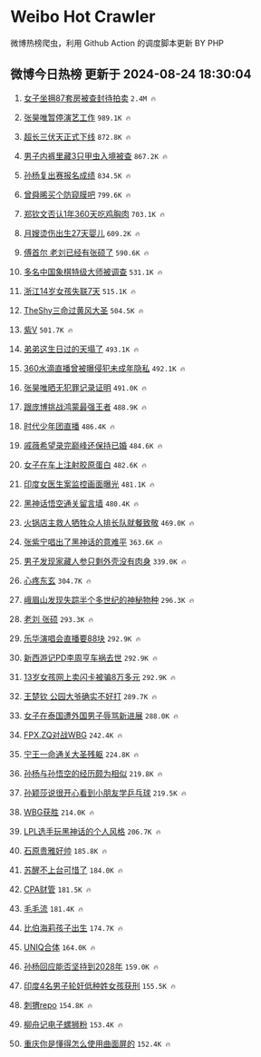 # Weibo Hot Crawler 



微博热榜爬虫，利用 Github Action 的调度脚本更新 BY PHP 


## 微博今日热榜 更新于 2024-08-24 18:30:04 
1. [女子坐拥87套房被查封待拍卖](https://s.weibo.com/weibo?q=%23%E5%A5%B3%E5%AD%90%E5%9D%90%E6%8B%A587%E5%A5%97%E6%88%BF%E8%A2%AB%E6%9F%A5%E5%B0%81%E5%BE%85%E6%8B%8D%E5%8D%96%23&t=31&band_rank=1&Refer=top) `2.4M 🔥` 

1. [张昊唯暂停演艺工作](https://s.weibo.com/weibo?q=%23%E5%BC%A0%E6%98%8A%E5%94%AF%E6%9A%82%E5%81%9C%E6%BC%94%E8%89%BA%E5%B7%A5%E4%BD%9C%23&t=31&band_rank=2&Refer=top) `989.1K 🔥` 

1. [超长三伏天正式下线](https://s.weibo.com/weibo?q=%23%E8%B6%85%E9%95%BF%E4%B8%89%E4%BC%8F%E5%A4%A9%E6%AD%A3%E5%BC%8F%E4%B8%8B%E7%BA%BF%23&t=31&band_rank=3&Refer=top) `872.8K 🔥` 

1. [男子内裤里藏3只甲虫入境被查](https://s.weibo.com/weibo?q=%23%E7%94%B7%E5%AD%90%E5%86%85%E8%A3%A4%E9%87%8C%E8%97%8F3%E5%8F%AA%E7%94%B2%E8%99%AB%E5%85%A5%E5%A2%83%E8%A2%AB%E6%9F%A5%23&t=31&band_rank=4&Refer=top) `867.2K 🔥` 

1. [孙杨复出赛报名成绩](https://s.weibo.com/weibo?q=%23%E5%AD%99%E6%9D%A8%E5%A4%8D%E5%87%BA%E8%B5%9B%E6%8A%A5%E5%90%8D%E6%88%90%E7%BB%A9%23&t=31&band_rank=5&Refer=top) `834.5K 🔥` 

1. [曾舜晞买个防窥膜吧](https://s.weibo.com/weibo?q=%23%E6%9B%BE%E8%88%9C%E6%99%9E%E4%B9%B0%E4%B8%AA%E9%98%B2%E7%AA%A5%E8%86%9C%E5%90%A7%23&t=31&band_rank=6&Refer=top) `799.6K 🔥` 

1. [郑钦文否认1年360天吃鸡胸肉](https://s.weibo.com/weibo?q=%23%E9%83%91%E9%92%A6%E6%96%87%E5%90%A6%E8%AE%A41%E5%B9%B4360%E5%A4%A9%E5%90%83%E9%B8%A1%E8%83%B8%E8%82%89%23&t=31&band_rank=7&Refer=top) `703.1K 🔥` 

1. [月嫂烫伤出生27天婴儿](https://s.weibo.com/weibo?q=%23%E6%9C%88%E5%AB%82%E7%83%AB%E4%BC%A4%E5%87%BA%E7%94%9F27%E5%A4%A9%E5%A9%B4%E5%84%BF%23&t=31&band_rank=8&Refer=top) `609.2K 🔥` 

1. [傅首尔 老刘已经有张硕了](https://s.weibo.com/weibo?q=%E5%82%85%E9%A6%96%E5%B0%94%20%E8%80%81%E5%88%98%E5%B7%B2%E7%BB%8F%E6%9C%89%E5%BC%A0%E7%A1%95%E4%BA%86&t=31&band_rank=9&Refer=top) `590.6K 🔥` 

1. [多名中国象棋特级大师被调查](https://s.weibo.com/weibo?q=%23%E5%A4%9A%E5%90%8D%E4%B8%AD%E5%9B%BD%E8%B1%A1%E6%A3%8B%E7%89%B9%E7%BA%A7%E5%A4%A7%E5%B8%88%E8%A2%AB%E8%B0%83%E6%9F%A5%23&t=31&band_rank=10&Refer=top) `531.1K 🔥` 

1. [浙江14岁女孩失联7天](https://s.weibo.com/weibo?q=%23%E6%B5%99%E6%B1%9F14%E5%B2%81%E5%A5%B3%E5%AD%A9%E5%A4%B1%E8%81%947%E5%A4%A9%23&t=31&band_rank=11&Refer=top) `515.1K 🔥` 

1. [TheShy三命过黄风大圣](https://s.weibo.com/weibo?q=%23TheShy%E4%B8%89%E5%91%BD%E8%BF%87%E9%BB%84%E9%A3%8E%E5%A4%A7%E5%9C%A3%23&t=31&band_rank=12&Refer=top) `504.5K 🔥` 

1. [紫V](https://s.weibo.com/weibo?q=%E7%B4%ABV&t=31&band_rank=13&Refer=top) `501.7K 🔥` 

1. [弟弟这生日过的天塌了](https://s.weibo.com/weibo?q=%E5%BC%9F%E5%BC%9F%E8%BF%99%E7%94%9F%E6%97%A5%E8%BF%87%E7%9A%84%E5%A4%A9%E5%A1%8C%E4%BA%86&t=31&band_rank=14&Refer=top) `493.1K 🔥` 

1. [360水滴直播曾被曝侵犯未成年隐私](https://s.weibo.com/weibo?q=%23360%E6%B0%B4%E6%BB%B4%E7%9B%B4%E6%92%AD%E6%9B%BE%E8%A2%AB%E6%9B%9D%E4%BE%B5%E7%8A%AF%E6%9C%AA%E6%88%90%E5%B9%B4%E9%9A%90%E7%A7%81%23&t=31&band_rank=15&Refer=top) `492.1K 🔥` 

1. [张昊唯晒无犯罪记录证明](https://s.weibo.com/weibo?q=%23%E5%BC%A0%E6%98%8A%E5%94%AF%E6%99%92%E6%97%A0%E7%8A%AF%E7%BD%AA%E8%AE%B0%E5%BD%95%E8%AF%81%E6%98%8E%23&t=31&band_rank=16&Refer=top) `491.0K 🔥` 

1. [跟庞博挑战鸿蒙最强王者](https://s.weibo.com/weibo?q=%23%E8%B7%9F%E5%BA%9E%E5%8D%9A%E6%8C%91%E6%88%98%E9%B8%BF%E8%92%99%E6%9C%80%E5%BC%BA%E7%8E%8B%E8%80%85%23&t=31&band_rank=17&Refer=top) `488.9K 🔥` 

1. [时代少年团直播](https://s.weibo.com/weibo?q=%E6%97%B6%E4%BB%A3%E5%B0%91%E5%B9%B4%E5%9B%A2%E7%9B%B4%E6%92%AD&t=31&band_rank=18&Refer=top) `486.4K 🔥` 

1. [戚薇希望录完巅峰还保持已婚](https://s.weibo.com/weibo?q=%23%E6%88%9A%E8%96%87%E5%B8%8C%E6%9C%9B%E5%BD%95%E5%AE%8C%E5%B7%85%E5%B3%B0%E8%BF%98%E4%BF%9D%E6%8C%81%E5%B7%B2%E5%A9%9A%23&t=31&band_rank=19&Refer=top) `484.6K 🔥` 

1. [女子在车上注射胶原蛋白](https://s.weibo.com/weibo?q=%23%E5%A5%B3%E5%AD%90%E5%9C%A8%E8%BD%A6%E4%B8%8A%E6%B3%A8%E5%B0%84%E8%83%B6%E5%8E%9F%E8%9B%8B%E7%99%BD%23&t=31&band_rank=20&Refer=top) `482.6K 🔥` 

1. [印度女医生案监控画面曝光](https://s.weibo.com/weibo?q=%23%E5%8D%B0%E5%BA%A6%E5%A5%B3%E5%8C%BB%E7%94%9F%E6%A1%88%E7%9B%91%E6%8E%A7%E7%94%BB%E9%9D%A2%E6%9B%9D%E5%85%89%23&t=31&band_rank=21&Refer=top) `481.1K 🔥` 

1. [黑神话悟空通关留言墙](https://s.weibo.com/weibo?q=%23%E9%BB%91%E7%A5%9E%E8%AF%9D%E6%82%9F%E7%A9%BA%E9%80%9A%E5%85%B3%E7%95%99%E8%A8%80%E5%A2%99%23&t=31&band_rank=22&Refer=top) `480.4K 🔥` 

1. [火锅店主救人牺牲众人排长队就餐致敬](https://s.weibo.com/weibo?q=%23%E7%81%AB%E9%94%85%E5%BA%97%E4%B8%BB%E6%95%91%E4%BA%BA%E7%89%BA%E7%89%B2%E4%BC%97%E4%BA%BA%E6%8E%92%E9%95%BF%E9%98%9F%E5%B0%B1%E9%A4%90%E8%87%B4%E6%95%AC%23&t=31&band_rank=23&Refer=top) `469.0K 🔥` 

1. [张紫宁唱出了黑神话的意难平](https://s.weibo.com/weibo?q=%E5%BC%A0%E7%B4%AB%E5%AE%81%E5%94%B1%E5%87%BA%E4%BA%86%E9%BB%91%E7%A5%9E%E8%AF%9D%E7%9A%84%E6%84%8F%E9%9A%BE%E5%B9%B3&t=31&band_rank=24&Refer=top) `363.6K 🔥` 

1. [男子发现家藏人参只剩外壳没有肉身](https://s.weibo.com/weibo?q=%23%E7%94%B7%E5%AD%90%E5%8F%91%E7%8E%B0%E5%AE%B6%E8%97%8F%E4%BA%BA%E5%8F%82%E5%8F%AA%E5%89%A9%E5%A4%96%E5%A3%B3%E6%B2%A1%E6%9C%89%E8%82%89%E8%BA%AB%23&t=31&band_rank=25&Refer=top) `339.0K 🔥` 

1. [心疼东玄](https://s.weibo.com/weibo?q=%E5%BF%83%E7%96%BC%E4%B8%9C%E7%8E%84&t=31&band_rank=26&Refer=top) `304.7K 🔥` 

1. [峨眉山发现失踪半个多世纪的神秘物种](https://s.weibo.com/weibo?q=%23%E5%B3%A8%E7%9C%89%E5%B1%B1%E5%8F%91%E7%8E%B0%E5%A4%B1%E8%B8%AA%E5%8D%8A%E4%B8%AA%E5%A4%9A%E4%B8%96%E7%BA%AA%E7%9A%84%E7%A5%9E%E7%A7%98%E7%89%A9%E7%A7%8D%23&t=31&band_rank=27&Refer=top) `296.3K 🔥` 

1. [老刘 张硕](https://s.weibo.com/weibo?q=%E8%80%81%E5%88%98%20%E5%BC%A0%E7%A1%95&t=31&band_rank=28&Refer=top) `293.3K 🔥` 

1. [乐华演唱会直播要88块](https://s.weibo.com/weibo?q=%E4%B9%90%E5%8D%8E%E6%BC%94%E5%94%B1%E4%BC%9A%E7%9B%B4%E6%92%AD%E8%A6%8188%E5%9D%97&t=31&band_rank=29&Refer=top) `292.9K 🔥` 

1. [新西游记PD李周亨车祸去世](https://s.weibo.com/weibo?q=%23%E6%96%B0%E8%A5%BF%E6%B8%B8%E8%AE%B0PD%E6%9D%8E%E5%91%A8%E4%BA%A8%E8%BD%A6%E7%A5%B8%E5%8E%BB%E4%B8%96%23&t=31&band_rank=30&Refer=top) `292.9K 🔥` 

1. [13岁女孩网上卖闪卡被骗8万多元](https://s.weibo.com/weibo?q=%2313%E5%B2%81%E5%A5%B3%E5%AD%A9%E7%BD%91%E4%B8%8A%E5%8D%96%E9%97%AA%E5%8D%A1%E8%A2%AB%E9%AA%978%E4%B8%87%E5%A4%9A%E5%85%83%23&t=31&band_rank=31&Refer=top) `292.9K 🔥` 

1. [王楚钦 公园大爷确实不好打](https://s.weibo.com/weibo?q=%E7%8E%8B%E6%A5%9A%E9%92%A6%20%E5%85%AC%E5%9B%AD%E5%A4%A7%E7%88%B7%E7%A1%AE%E5%AE%9E%E4%B8%8D%E5%A5%BD%E6%89%93&t=31&band_rank=32&Refer=top) `289.7K 🔥` 

1. [女子在泰国遭外国男子辱骂新进展](https://s.weibo.com/weibo?q=%23%E5%A5%B3%E5%AD%90%E5%9C%A8%E6%B3%B0%E5%9B%BD%E9%81%AD%E5%A4%96%E5%9B%BD%E7%94%B7%E5%AD%90%E8%BE%B1%E9%AA%82%E6%96%B0%E8%BF%9B%E5%B1%95%23&t=31&band_rank=33&Refer=top) `288.0K 🔥` 

1. [FPX.ZQ对战WBG](https://s.weibo.com/weibo?q=%23FPX.ZQ%E5%AF%B9%E6%88%98WBG%23&t=31&band_rank=34&Refer=top) `242.4K 🔥` 

1. [宁王一命通关大圣残躯](https://s.weibo.com/weibo?q=%23%E5%AE%81%E7%8E%8B%E4%B8%80%E5%91%BD%E9%80%9A%E5%85%B3%E5%A4%A7%E5%9C%A3%E6%AE%8B%E8%BA%AF%23&t=31&band_rank=35&Refer=top) `224.8K 🔥` 

1. [孙杨与孙悟空的经历颇为相似](https://s.weibo.com/weibo?q=%23%E5%AD%99%E6%9D%A8%E4%B8%8E%E5%AD%99%E6%82%9F%E7%A9%BA%E7%9A%84%E7%BB%8F%E5%8E%86%E9%A2%87%E4%B8%BA%E7%9B%B8%E4%BC%BC%23&t=31&band_rank=36&Refer=top) `219.8K 🔥` 

1. [孙颖莎说很开心看到小朋友学乒乓球](https://s.weibo.com/weibo?q=%23%E5%AD%99%E9%A2%96%E8%8E%8E%E8%AF%B4%E5%BE%88%E5%BC%80%E5%BF%83%E7%9C%8B%E5%88%B0%E5%B0%8F%E6%9C%8B%E5%8F%8B%E5%AD%A6%E4%B9%92%E4%B9%93%E7%90%83%23&t=31&band_rank=37&Refer=top) `219.5K 🔥` 

1. [WBG获胜](https://s.weibo.com/weibo?q=WBG%E8%8E%B7%E8%83%9C&t=31&band_rank=38&Refer=top) `214.0K 🔥` 

1. [LPL选手玩黑神话的个人风格](https://s.weibo.com/weibo?q=LPL%E9%80%89%E6%89%8B%E7%8E%A9%E9%BB%91%E7%A5%9E%E8%AF%9D%E7%9A%84%E4%B8%AA%E4%BA%BA%E9%A3%8E%E6%A0%BC&t=31&band_rank=39&Refer=top) `206.7K 🔥` 

1. [石原贵雅好帅](https://s.weibo.com/weibo?q=%E7%9F%B3%E5%8E%9F%E8%B4%B5%E9%9B%85%E5%A5%BD%E5%B8%85&t=31&band_rank=40&Refer=top) `185.8K 🔥` 

1. [苏醒不上台可惜了](https://s.weibo.com/weibo?q=%E8%8B%8F%E9%86%92%E4%B8%8D%E4%B8%8A%E5%8F%B0%E5%8F%AF%E6%83%9C%E4%BA%86&t=31&band_rank=41&Refer=top) `184.0K 🔥` 

1. [CPA财管](https://s.weibo.com/weibo?q=CPA%E8%B4%A2%E7%AE%A1&t=31&band_rank=42&Refer=top) `181.5K 🔥` 

1. [毛毛流](https://s.weibo.com/weibo?q=%E6%AF%9B%E6%AF%9B%E6%B5%81&t=31&band_rank=43&Refer=top) `181.4K 🔥` 

1. [比伯海莉孩子出生](https://s.weibo.com/weibo?q=%23%E6%AF%94%E4%BC%AF%E6%B5%B7%E8%8E%89%E5%AD%A9%E5%AD%90%E5%87%BA%E7%94%9F%23&t=31&band_rank=44&Refer=top) `174.7K 🔥` 

1. [UNIQ合体](https://s.weibo.com/weibo?q=UNIQ%E5%90%88%E4%BD%93&t=31&band_rank=45&Refer=top) `164.0K 🔥` 

1. [孙杨回应能否坚持到2028年](https://s.weibo.com/weibo?q=%23%E5%AD%99%E6%9D%A8%E5%9B%9E%E5%BA%94%E8%83%BD%E5%90%A6%E5%9D%9A%E6%8C%81%E5%88%B02028%E5%B9%B4%23&t=31&band_rank=46&Refer=top) `159.0K 🔥` 

1. [印度4名男子轮奸低种姓女孩获刑](https://s.weibo.com/weibo?q=%23%E5%8D%B0%E5%BA%A64%E5%90%8D%E7%94%B7%E5%AD%90%E8%BD%AE%E5%A5%B8%E4%BD%8E%E7%A7%8D%E5%A7%93%E5%A5%B3%E5%AD%A9%E8%8E%B7%E5%88%91%23&t=31&band_rank=47&Refer=top) `155.5K 🔥` 

1. [刺猬repo](https://s.weibo.com/weibo?q=%E5%88%BA%E7%8C%ACrepo&t=31&band_rank=48&Refer=top) `154.8K 🔥` 

1. [柳舟记电子螺狮粉](https://s.weibo.com/weibo?q=%E6%9F%B3%E8%88%9F%E8%AE%B0%E7%94%B5%E5%AD%90%E8%9E%BA%E7%8B%AE%E7%B2%89&t=31&band_rank=49&Refer=top) `153.4K 🔥` 

1. [重庆你是懂得怎么使用曲面屏的](https://s.weibo.com/weibo?q=%23%E9%87%8D%E5%BA%86%E4%BD%A0%E6%98%AF%E6%87%82%E5%BE%97%E6%80%8E%E4%B9%88%E4%BD%BF%E7%94%A8%E6%9B%B2%E9%9D%A2%E5%B1%8F%E7%9A%84%23&t=31&band_rank=50&Refer=top) `152.4K 🔥` 

